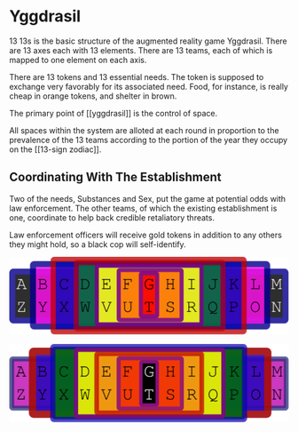 
# Yggdrasil

13 13s is the basic structure of the augmented reality game Yggdrasil. There are 13 axes each with 13 elements. There are 13 teams, each of which is mapped to one element on each axis.

There are 13 tokens and 13 essential needs. The token is supposed to exchange very favorably for its associated need. Food, for instance, is really cheap in orange tokens, and shelter in brown.

The primary point of [[yggdrasil]] is the control of space.

All spaces within the system are alloted at each round in proportion to the prevalence of the 13 teams according to the portion of the year they occupy on the [[13-sign zodiac]].

## Coordinating With The Establishment

Two of the needs, Substances and Sex, put the game at potential odds with law enforcement. The other teams, of which the existing establishment is one, coordinate to help back credible retaliatory threats.

Law enforcement officers will receive gold tokens in addition to any others they might hold, so a black cop will self-identify.

![Teams](assets/images/teams.svg)

![Shifted Teams](assets/images/shifted%20teams.svg)